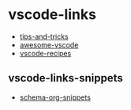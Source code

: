 # vscode-links

- [tips-and-tricks](https://code.visualstudio.com/docs/getstarted/tips-and-tricks)
- [awesome-vscode](https://github.com/viatsko/awesome-vscode)
- [vscode-recipes](https://github.com/Microsoft/vscode-recipes)

## vscode-links-snippets

- [schema-org-snippets](https://marketplace.visualstudio.com/items?itemName=austinleegordon.vscode-schema-dot-org)
